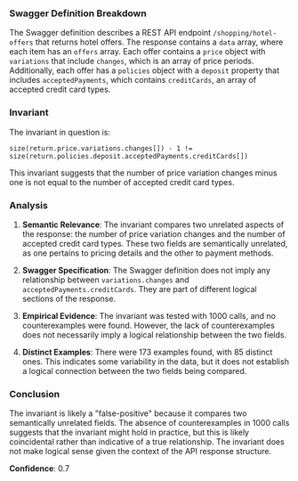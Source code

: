 ### Swagger Definition Breakdown

The Swagger definition describes a REST API endpoint `/shopping/hotel-offers` that returns hotel offers. The response contains a `data` array, where each item has an `offers` array. Each offer contains a `price` object with `variations` that include `changes`, which is an array of price periods. Additionally, each offer has a `policies` object with a `deposit` property that includes `acceptedPayments`, which contains `creditCards`, an array of accepted credit card types.

### Invariant

The invariant in question is:

`size(return.price.variations.changes[]) - 1 != size(return.policies.deposit.acceptedPayments.creditCards[])`

This invariant suggests that the number of price variation changes minus one is not equal to the number of accepted credit card types.

### Analysis

1. **Semantic Relevance**: The invariant compares two unrelated aspects of the response: the number of price variation changes and the number of accepted credit card types. These two fields are semantically unrelated, as one pertains to pricing details and the other to payment methods.

2. **Swagger Specification**: The Swagger definition does not imply any relationship between `variations.changes` and `acceptedPayments.creditCards`. They are part of different logical sections of the response.

3. **Empirical Evidence**: The invariant was tested with 1000 calls, and no counterexamples were found. However, the lack of counterexamples does not necessarily imply a logical relationship between the two fields.

4. **Distinct Examples**: There were 173 examples found, with 85 distinct ones. This indicates some variability in the data, but it does not establish a logical connection between the two fields being compared.

### Conclusion

The invariant is likely a "false-positive" because it compares two semantically unrelated fields. The absence of counterexamples in 1000 calls suggests that the invariant might hold in practice, but this is likely coincidental rather than indicative of a true relationship. The invariant does not make logical sense given the context of the API response structure.

**Confidence**: 0.7
